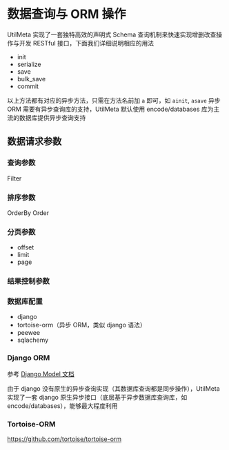 # 数据查询与 ORM 操作

UtilMeta 实现了一套独特高效的声明式 Schema 查询机制来快速实现增删改查操作与开发 RESTful 接口，下面我们详细说明相应的用法


* init
* serialize
* save
* bulk_save
* commit

以上方法都有对应的异步方法，只需在方法名前加 `a` 即可，如 `ainit`, `asave` 
异步 ORM 需要有异步查询库的支持，UtilMeta 默认使用 encode/databases 库为主流的数据库提供异步查询支持


## 数据请求参数

### 查询参数

Filter

### 排序参数

OrderBy
Order

### 分页参数

* offset
* limit
* page

### 结果控制参数



### 数据库配置

* django
* tortoise-orm（异步 ORM，类似 django 语法）
* peewee
* sqlachemy



### Django ORM

参考 [Django Model 文档](https://docs.djangoproject.com/en/3.2/topics/db/models/ )

由于 django 没有原生的异步查询实现（其数据库查询都是同步操作），UtilMeta 实现了一套 django 原生异步接口（底层基于异步数据库查询库，如 encode/databases），能够最大程度利用

### Tortoise-ORM
https://github.com/tortoise/tortoise-orm

